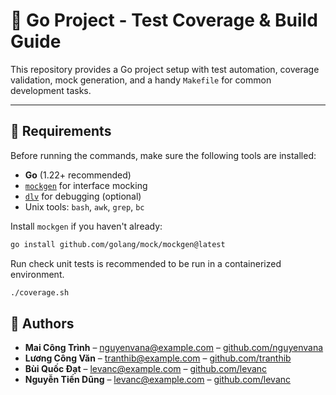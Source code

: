 # 🧪 Go Project - Test Coverage & Build Guide

This repository provides a Go project setup with test automation, coverage validation, mock generation, and a handy `Makefile` for common development tasks.

---

## 📁 Requirements

Before running the commands, make sure the following tools are installed:

- **Go** (1.22+ recommended)
- [`mockgen`](https://github.com/golang/mock) for interface mocking
- [`dlv`](https://github.com/go-delve/delve) for debugging (optional)
- Unix tools: `bash`, `awk`, `grep`, `bc`

Install `mockgen` if you haven't already:

```bash
go install github.com/golang/mock/mockgen@latest
```

Run check unit tests is recommended to be run in a containerized environment.
```bash
./coverage.sh
```


## 👥 Authors

- **Mai Công Trình** – [nguyenvana@example.com](mailto:nguyenvana@example.com) – [github.com/nguyenvana](https://github.com/nguyenvana)
- **Lương Công Văn** – [tranthib@example.com](mailto:tranthib@example.com) – [github.com/tranthib](https://github.com/tranthib)
- **Bùi Quốc Đạt** – [levanc@example.com](mailto:levanc@example.com) – [github.com/levanc](https://github.com/levanc)
- **Nguyễn Tiến Dũng** – [levanc@example.com](mailto:levanc@example.com) – [github.com/levanc](https://github.com/levanc)